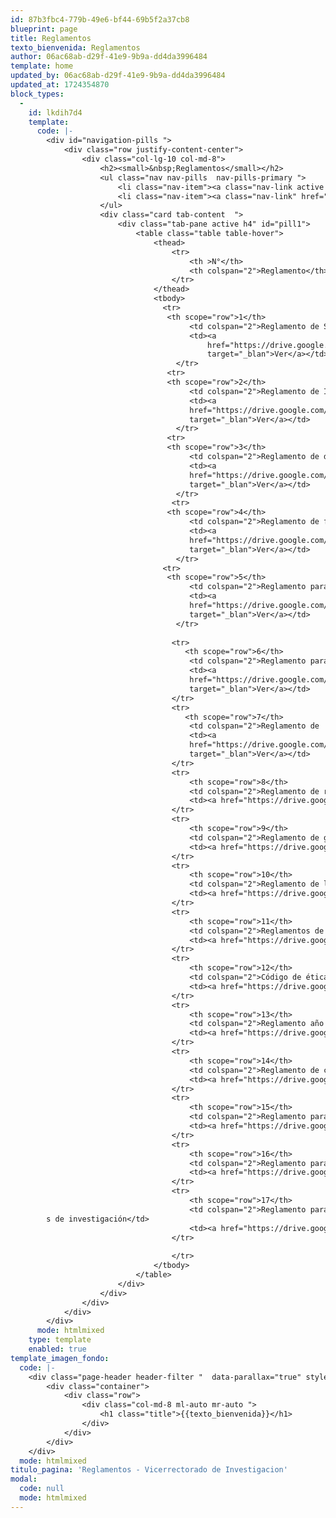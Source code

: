 ```yaml
---
id: 87b3fbc4-779b-49e6-bf44-69b5f2a37cb8
blueprint: page
title: Reglamentos
texto_bienvenida: Reglamentos
author: 06ac68ab-d29f-41e9-9b9a-dd4da3996484
template: home
updated_by: 06ac68ab-d29f-41e9-9b9a-dd4da3996484
updated_at: 1724354870
block_types:
  -
    id: lkdih7d4
    template:
      code: |-
        <div id="navigation-pills ">
            <div class="row justify-content-center">
                <div class="col-lg-10 col-md-8">
                    <h2><small>&nbsp;Reglamentos</small></h2>
                    <ul class="nav nav-pills  nav-pills-primary ">
                        <li class="nav-item"><a class="nav-link active " href="#pill1" data-toggle="tab">Resoluciones</a></li>
                        <li class="nav-item"><a class="nav-link" href="#pill2" data-toggle="tab">Directivas</a></li>
                    </ul>
                    <div class="card tab-content  ">
                        <div class="tab-pane active h4" id="pill1">
                            <table class="table table-hover">
                                <thead>
                                    <tr>
                                        <th >N°</th>
                                        <th colspan="2">Reglamento</th>
                                    </tr>
                                </thead>
                                <tbody>
        						  <tr>
        						   <th scope="row">1</th>
                                        <td colspan="2">Reglamento de Semilleros de Investigación 2024 </td>
        								<td><a 
        									href="https://drive.google.com/file/d/1-0mytOx7Eks1tmIztNBQJqvTR5MHzSV8/view?usp=sharing" 
        									target="_blan">Ver</a></td>
        							 </tr> 
        						   <tr>
        						   <th scope="row">2</th>
                                        <td colspan="2">Reglamento de Investigación 2024</td>
        								<td><a 
        								href="https://drive.google.com/file/d/1EhiBPyULLpxTiX3ondsHgCkMYh0Y1Z2J/view?usp=sharing" 
        								target="_blan">Ver</a></td>
        							 </tr> 
        						   <tr>
        						   <th scope="row">3</th>
                                        <td colspan="2">Reglamento de docente investigador 2024</td>
        								<td><a 
        								href="https://drive.google.com/file/d/1EdaJBnLTIQ-wbTjT5-k3xUu4OsF2YMio/view?usp=sharing" 
        								target="_blan">Ver</a></td>
        							 </tr> 
        						    <tr>
        						   <th scope="row">4</th>
                                        <td colspan="2">Reglamento de financiamiento para docentes como ponentes en eventos científicos 2024</td>
        								<td><a 
        								href="https://drive.google.com/file/d/1fFR-X5TZJ27-y4zMgOrezdUTl-CjcXRX/view?usp=sharing" 
        								target="_blan">Ver</a></td>
        							 </tr> 
        						  <tr>
        						   <th scope="row">5</th>
                                        <td colspan="2">Reglamento para el financiamiento de proyectos de investigación a través de grupos de investigación </td>
        								<td><a 
        								href="https://drive.google.com/file/d/1mErWy6M5DRZ_-tc6zfk-bq5OyKAa_NoF/view?usp=sharing" 
        								target="_blan">Ver</a></td>
        							 </tr> 
        						  					  
                                    <tr>
        							   <th scope="row">6</th>
                                        <td colspan="2">Reglamento para el financiamiento de publicaciones en revistas indexadas y gastos de traducción</td>
        								<td><a 
        								href="https://drive.google.com/file/d/1VFNXiuRnUV1lRZY9MYZTLyEA3enyknxW/view?usp=sharing" 
        								target="_blan">Ver</a></td>
        							</tr>
        						  	<tr>
        							   <th scope="row">7</th>
                                        <td colspan="2">Reglamento de  trabajo de suficiencia profesional </td>
        								<td><a 
        								href="https://drive.google.com/file/d/1r7FPWC1OSk6oi6i2_Y-aeMphAtkK9UTg/view?usp=sharing" 
        								target="_blan">Ver</a></td>
        							</tr>
        						  	<tr>
                                        <th scope="row">8</th>
                                        <td colspan="2">Reglamento de repositorio institucional de la UNAMBA</td>
                                        <td><a href="https://drive.google.com/file/d/1dQML3KRWm_PTDde_Lpely_KxO9jjgO6R/view?usp=sharing" target="_blank">Ver</a></td>
                                    </tr>
                                    <tr>
                                        <th scope="row">9</th>
                                        <td colspan="2">Reglamento de grupos de investigacion</td>
                                        <td><a href="https://drive.google.com/file/d/1MaKQLhJ8_SrWz0p9ZMLH6xcjGpGOBjij/view?usp=sharing" target="_blank">Ver</a></td>
                                    </tr>
                                    <tr>
                                        <th scope="row">10</th>
                                        <td colspan="2">Reglamento de la propiedad intelectual</td>
                                        <td><a href="https://drive.google.com/file/d/1-SNiMeZY2poQZBaU5B68Bgo5CL5ICJe3/view?usp=sharing" target="_blank">Ver</a></td>
                                    </tr>
                                    <tr>
                                        <th scope="row">11</th>
                                        <td colspan="2">Reglamentos de la Dirección de Incubadoras de Empresas</td>
                                        <td><a href="https://drive.google.com/file/d/13f3QQlbpMHSWD00sNjEDTX2CGzQigQqW/view?usp=sharing" target="_blank">Ver</a></td>
                                    </tr>
                                    <tr>
                                        <th scope="row">12</th>
                                        <td colspan="2">Código de ética para la investigación</td>
                                        <td><a href="https://drive.google.com/file/d/1qUXgawJyA5BKh3vg6UY1YKln0DNAehTI/view?usp=sharing" target="_blank">Ver</a></td>
                                    </tr>
                                    <tr>
                                        <th scope="row">13</th>
                                        <td colspan="2">Reglamento año sabático</td>
                                        <td><a href="https://drive.google.com/file/d/1p0EXliXBw7XpaXJj-3_ksDALMpqJqpus/view?usp=sharing" target="_blank">Ver</a></td>
                                    </tr>
                                    <tr>
                                        <th scope="row">14</th>
                                        <td colspan="2">Reglamento de creación, modificación y supresión de institutos y centros de investigación</td>
                                        <td><a href="https://drive.google.com/file/d/1Hy3d8PVcuS9mE1g4k0KtRgn0cGzZkyug/view?usp=sharing" target="_blank">Ver</a></td>
                                    </tr>
                                    <tr>
                                        <th scope="row">15</th>
                                        <td colspan="2">Reglamento para ejecución y financiamiento de proyectos de tesis para bachillerato, título, maestría y doctorado</td>
                                        <td><a href="https://drive.google.com/file/d/1jcDH-IfDkA5K7Zx-V9Js7RxtE5bs94E3/view?usp=sharing" target="_blank">Ver</a></td>
                                    </tr>
                                    <tr>
                                        <th scope="row">16</th>
                                        <td colspan="2">Reglamento para financiamiento de actividades de investigación con fondos de canon, sobrecanon y regalias mineras otorgado a la UNAMBA</td>
                                        <td><a href="https://drive.google.com/file/d/1p8JsdJKyQdzNTV_-isq6YgSpC1uSNA31/view?usp=sharing" target="_blank">Ver</a></td>
                                    </tr>
                                    <tr>
                                        <th scope="row">17</th>
                                        <td colspan="2">Reglamento para publicaciones de revista
        s de investigación</td>
                                        <td><a href="https://drive.google.com/file/d/1nSPw9QPiQYHSCkZ4fADWKSRnIQTPjorV/view?usp=sharing" target="_blank">Ver</a></td>
                                    </tr>  
                                        
                                    </tr>
                                </tbody>
                            </table>
                        </div>
                    </div>
                </div>
            </div>
        </div>
      mode: htmlmixed
    type: template
    enabled: true
template_imagen_fondo:
  code: |-
    <div class="page-header header-filter "  data-parallax="true" style="background-image: url('/assets/a_home_otros/reglamento.jpg');">
        <div class="container">
            <div class="row">
                <div class="col-md-8 ml-auto mr-auto ">
                    <h1 class="title">{{texto_bienvenida}}</h1>
                </div>
            </div>
        </div>
    </div>
  mode: htmlmixed
titulo_pagina: 'Reglamentos - Vicerrectorado de Investigacion'
modal:
  code: null
  mode: htmlmixed
---
```

